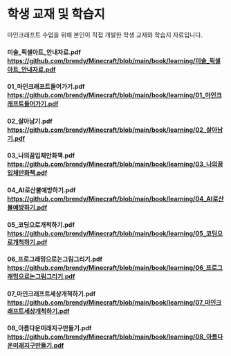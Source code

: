 # 학생 교재 및 학습지
마인크래프트 수업을 위해 본인이 직접 개발한 학생 교재와 학습지 자료입니다.

#### 미술_픽셀아트_안내자료.pdf https://github.com/brendy/Minecraft/blob/main/book/learning/미술_픽셀아트_안내자료.pdf
#### 01_마인크래프트들어가기.pdf https://github.com/brendy/Minecraft/blob/main/book/learning/01_마인크래프트들어가기.pdf
#### 02_살아남기.pdf https://github.com/brendy/Minecraft/blob/main/book/learning/02_살아남기.pdf
#### 03_나의꿈입체만화책.pdf https://github.com/brendy/Minecraft/blob/main/book/learning/03_나의꿈입체만화책.pdf
#### 04_AI로산불예방하기.pdf https://github.com/brendy/Minecraft/blob/main/book/learning/04_AI로산불예방하기.pdf
#### 05_코딩으로개척하기.pdf https://github.com/brendy/Minecraft/blob/main/book/learning/05_코딩으로개척하기.pdf
#### 06_프로그래밍으로논그림그리기.pdf https://github.com/brendy/Minecraft/blob/main/book/learning/06_프로그래밍으로논그림그리기.pdf
#### 07_마인크래프트세상개척하기.pdf https://github.com/brendy/Minecraft/blob/main/book/learning/07_마인크래프트세상개척하기.pdf
#### 08_아름다운미래지구만들기.pdf https://github.com/brendy/Minecraft/blob/main/book/learning/08_아름다운미래지구만들기.pdf
